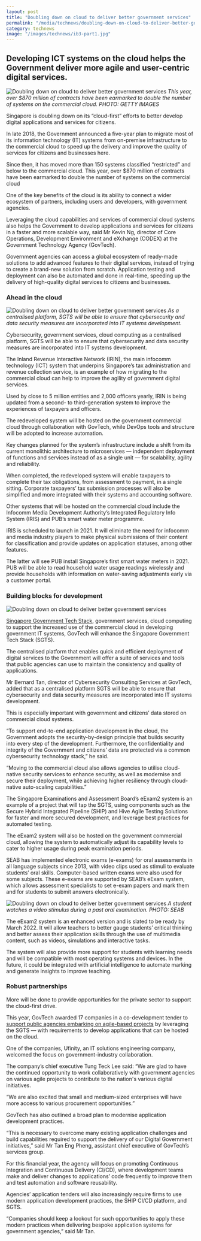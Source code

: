 ```yaml
---
layout: post
title: "Doubling down on cloud to deliver better government services"
permalink: "/media/technews/doubling-down-on-cloud-to-deliver-better-government-services"
category: technews
image: "/images/technews/ib3-part1.jpg"
---
```


Developing ICT systems on the cloud helps the Government deliver more agile and user-centric digital services. 
---

![Doubling down on cloud to deliver better government services](/images/technews/ib3-part1.jpg)
*This year, over $870 million of contracts have been earmarked to double the number of systems on the commercial cloud. PHOTO: GETTY IMAGES*

Singapore is doubling down on its “cloud-first” efforts to better develop digital applications and services for citizens. 

In late 2018, the Government announced a five-year plan to migrate most of its information technology (IT) systems from on-premise infrastructure to the commercial cloud to speed up the delivery and improve the quality of services for citizens and businesses here. 

Since then, it has moved more than 150 systems classified “restricted” and below to the commercial cloud. This year, over $870 million of contracts have been earmarked to double the number of systems on the commercial cloud

One of the key benefits of the cloud is its ability to connect a wider ecosystem of partners, including users and developers, with government agencies. 

Leveraging the cloud capabilities and services of commercial cloud systems also helps the Government to develop applications and services for citizens in a faster and more scalable way, said Mr Kevin Ng, director of Core Operations, Development Environment and eXchange (CODEX) at the Government Technology Agency (GovTech). 

Government agencies can access a global ecosystem of ready-made solutions to add advanced features to their digital services, instead of trying to create a brand-new solution from scratch. Application testing and deployment can also be automated and done in real-time, speeding up the delivery of high-quality digital services to citizens and businesses. 

### **Ahead in the cloud**

![Doubling down on cloud to deliver better government services](/images/technews/ib3-part2.jpg)
*As a centralised platform, SGTS will be able to ensure that cybersecurity and data security measures are incorporated into IT systems development.*

Cybersecurity, government services, cloud computing as a centralised platform, SGTS will be able to ensure that cybersecurity and data security measures are incorporated into IT systems development. 

The Inland Revenue Interactive Network (IRIN), the main infocomm technology (ICT) system that underpins Singapore’s tax administration and revenue collection service, is an example of how migrating to the commercial cloud can help to improve the agility of government digital services. 

Used by close to 5 million entities and 2,000 officers yearly, IRIN is being updated from a second- to third-generation system to improve the experiences of taxpayers and officers. 

The redeveloped system will be hosted on the government commercial cloud through collaboration with GovTech, while DevOps tools and structure will be adopted to increase automation. 

Key changes planned for the system’s infrastructure include a shift from its current monolithic architecture to microservices — independent deployment of functions and services instead of as a single unit — for scalability, agility and reliability. 

When completed, the redeveloped system will enable taxpayers to complete their tax obligations, from assessment to payment, in a single sitting. Corporate taxpayers’ tax submission processes will also be simplified and more integrated with their systems and accounting software. 

Other systems that will be hosted on the commercial cloud include the Infocomm Media Development Authority’s Integrated Regulatory Info System (IRIS) and PUB’s smart water meter programme. 

IRIS is scheduled to launch in 2021. It will eliminate the need for infocomm and media industry players to make physical submissions of their content for classification and provide updates on application statuses, among other features. 

The latter will see PUB install Singapore’s first smart water meters in 2021. PUB will be able to read household water usage readings wirelessly and provide households with information on water-saving adjustments early via a customer portal. 

### **Building blocks for development**

![Doubling down on cloud to deliver better government services](/images/technews/ib3-part3.jpg)

[Singapore Government Tech Stack](https://www.tech.gov.sg/products-and-services/singapore-government-tech-stack), government services, cloud computing to support the increased use of the commercial cloud in developing government IT systems, GovTech will enhance the Singapore Government Tech Stack (SGTS). 

The centralised platform that enables quick and efficient deployment of digital services to the Government will offer a suite of services and tools that public agencies can use to maintain the consistency and quality of applications. 

Mr Bernard Tan, director of Cybersecurity Consulting Services at GovTech, added that as a centralised platform SGTS will be able to ensure that cybersecurity and data security measures are incorporated into IT systems development. 

This is especially important with government and citizens’ data stored on commercial cloud systems. 

“To support end-to-end application development in the cloud, the Government adopts the security-by-design principle that builds security into every step of the development. Furthermore, the confidentiality and integrity of the Government and citizens’ data are protected via a common cybersecurity technology stack,” he said. 

“Moving to the commercial cloud also allows agencies to utilise cloud-native security services to enhance security, as well as modernise and secure their deployment, while achieving higher resiliency through cloud-native auto-scaling capabilities.” 

The Singapore Examinations and Assessment Board’s eExam2 system is an example of a project that will tap the SGTS, using components such as the Secure Hybrid Integrated Pipeline (SHIP) and Hive Agile Testing Solutions for faster and more secured development, and leverage best practices for automated testing. 

The eExam2 system will also be hosted on the government commercial cloud, allowing the system to automatically adjust its capability levels to cater to higher usage during peak examination periods. 

SEAB has implemented electronic exams (e-exams) for oral assessments in all language subjects since 2013, with video clips used as stimuli to evaluate students’ oral skills. Computer-based written exams were also used for some subjects. These e-exams are supported by SEAB’s eExam system, which allows assessment specialists to set e-exam papers and mark them and for students to submit answers electronically. 

![Doubling down on cloud to deliver better government services](/images/technews/ib3-part4.jpg)
*A student watches a video stimulus during a past oral examination. PHOTO: SEAB*

The eExam2 system is an enhanced version and is slated to be ready by March 2022. It will allow teachers to better gauge students’ critical thinking and better assess their application skills through the use of multimedia content, such as videos, simulations and interactive tasks. 

The system will also provide more support for students with learning needs and will be compatible with most operating systems and devices. In the future, it could be integrated with artificial intelligence to automate marking and generate insights to improve teaching. 

### **Robust partnerships**

More will be done to provide opportunities for the private sector to support the cloud-first drive. 

This year, GovTech awarded 17 companies in a co-development tender to [support public agencies embarking on agile-based projects](https://www.tech.gov.sg/media/technews/govt-award-up-ict-contracts) by leveraging the SGTS — with requirements to develop applications that can be hosted on the cloud. 

One of the companies, Ufinity, an IT solutions engineering company, welcomed the focus on government-industry collaboration. 

The company’s chief executive Tung Teck Lee said: “We are glad to have the continued opportunity to work collaboratively with government agencies on various agile projects to contribute to the nation's various digital initiatives. 

“We are also excited that small and medium-sized enterprises will have more access to various procurement opportunities.” 

GovTech has also outlined a broad plan to modernise application development practices. 

“This is necessary to overcome many existing application challenges and build capabilities required to support the delivery of our Digital Government initiatives,” said Mr Tan Eng Pheng, assistant chief executive of GovTech’s services group. 

For this financial year, the agency will focus on promoting Continuous Integration and Continuous Delivery (CI/CD), where development teams make and deliver changes to applications’ code frequently to improve them and test automation and software reusability. 

Agencies’ application tenders will also increasingly require firms to use modern application development practices, the SHIP CI/CD platform, and SGTS. 

“Companies should keep a lookout for such opportunities to apply these modern practices when delivering bespoke application systems for government agencies,” said Mr Tan.
